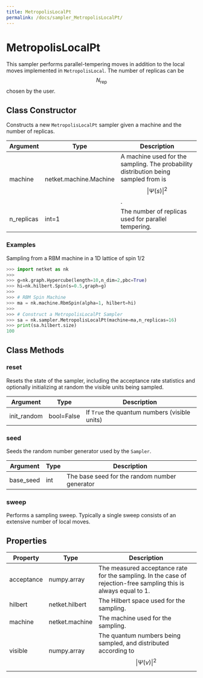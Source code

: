 ```yaml
---
title: MetropolisLocalPt
permalink: /docs/sampler_MetropolisLocalPt/
---
```

# MetropolisLocalPt
This sampler performs parallel-tempering
 moves in addition to the local moves implemented in `MetropolisLocal`.
 The number of replicas can be $$ N_{\mathrm{rep}} $$ chosen by the user.

## Class Constructor
Constructs a new ``MetropolisLocalPt`` sampler given a machine
and the number of replicas.

| Argument |         Type         |                                            Description                                             |
|----------|----------------------|----------------------------------------------------------------------------------------------------|
|machine   |netket.machine.Machine|A machine used for the sampling. The probability distribution being sampled from is $$\|\Psi(s)\|^2$$.|
|n_replicas|int=1                 |The number of replicas used for parallel tempering.                                                 |


### Examples
Sampling from a RBM machine in a 1D lattice of spin 1/2

```python
>>> import netket as nk
>>>
>>> g=nk.graph.Hypercube(length=10,n_dim=2,pbc=True)
>>> hi=nk.hilbert.Spin(s=0.5,graph=g)
>>>
>>> # RBM Spin Machine
>>> ma = nk.machine.RbmSpin(alpha=1, hilbert=hi)
>>>
>>> # Construct a MetropolisLocalPt Sampler
>>> sa = nk.sampler.MetropolisLocalPt(machine=ma,n_replicas=16)
>>> print(sa.hilbert.size)
100

```



## Class Methods 
### reset
Resets the state of the sampler, including the acceptance rate statistics
and optionally initializing at random the visible units being sampled.

| Argument  |   Type   |                  Description                  |
|-----------|----------|-----------------------------------------------|
|init_random|bool=False|If ``True`` the quantum numbers (visible units)|


### seed
Seeds the random number generator used by the ``Sampler``.

|Argument |Type|                 Description                 |
|---------|----|---------------------------------------------|
|base_seed|int |The base seed for the random number generator|


### sweep
Performs a sampling sweep. Typically a single sweep
consists of an extensive number of local moves.



## Properties

| Property |               Type               |                                                        Description                                                        |
|----------|----------------------------------|---------------------------------------------------------------------------------------------------------------------------|
|acceptance|         numpy.array              | The measured acceptance rate for the sampling.         In the case of rejection-free sampling this is always equal to 1.  |
|hilbert   |         netket.hilbert           | The Hilbert space used for the sampling.                                                                                  |
|machine   |         netket.machine           | The machine used for the sampling.                                                                                        |
|visible   |                       numpy.array| The quantum numbers being sampled,                        and distributed according to $$\|\Psi(v)\|^2$$                    |

